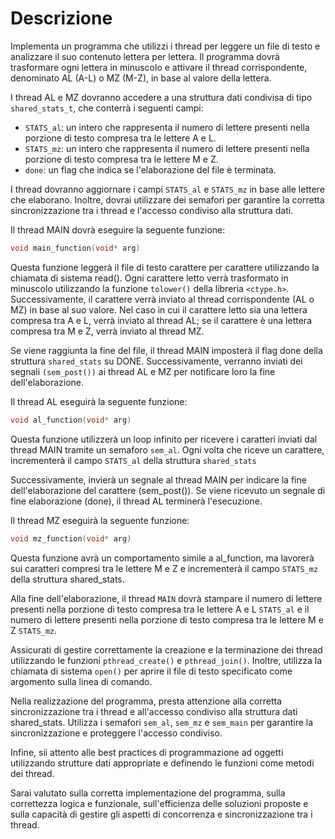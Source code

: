 # Descrizione

Implementa un programma che utilizzi i thread per leggere un file di testo e analizzare il suo contenuto lettera per lettera. Il programma dovrà trasformare ogni lettera in minuscolo e attivare il thread corrispondente, denominato AL (A-L) o MZ (M-Z), in base al valore della lettera.

I thread AL e MZ dovranno accedere a una struttura dati condivisa di tipo `shared_stats_t`, che conterrà i seguenti campi:

- `STATS_al`: un intero che rappresenta il numero di lettere presenti nella porzione di testo compresa tra le lettere A e L.
- `STATS_mz`: un intero che rappresenta il numero di lettere presenti nella porzione di testo compresa tra le lettere M e Z.
- `done`: un flag che indica se l'elaborazione del file è terminata.

I thread dovranno aggiornare i campi `STATS_al` e `STATS_mz` in base alle lettere che elaborano. Inoltre, dovrai utilizzare dei semafori per garantire la corretta sincronizzazione tra i thread e l'accesso condiviso alla struttura dati.

Il thread MAIN dovrà eseguire la seguente funzione:

```c
void main_function(void* arg)
```
Questa funzione leggerà il file di testo carattere per carattere utilizzando la chiamata di sistema read(). Ogni carattere letto verrà trasformato in minuscolo utilizzando la funzione ```tolower()``` della libreria ```<ctype.h>```. Successivamente, il carattere verrà inviato al thread corrispondente (AL o MZ) in base al suo valore. Nel caso in cui il carattere letto sia una lettera compresa tra A e L, verrà inviato al thread AL; se il carattere è una lettera compresa tra M e Z, verrà inviato al thread MZ.

Se viene raggiunta la fine del file, il thread MAIN imposterà il flag done della struttura ```shared_stats``` su DONE. Successivamente, verranno inviati dei segnali ```(sem_post())``` ai thread AL e MZ per notificare loro la fine dell'elaborazione.

Il thread AL eseguirà la seguente funzione:

```c
void al_function(void* arg)
```

Questa funzione utilizzerà un loop infinito per ricevere i caratteri inviati dal thread MAIN tramite un semaforo ```sem_al```. Ogni volta che riceve un carattere, incrementerà il campo ```STATS_al``` della struttura ```shared_stats```

Successivamente, invierà un segnale al thread MAIN per indicare la fine dell'elaborazione del carattere (sem_post()). Se viene ricevuto un segnale di fine elaborazione (done), il thread AL terminerà l'esecuzione.

Il thread MZ eseguirà la seguente funzione:

```c
void mz_function(void* arg)
```

Questa funzione avrà un comportamento simile a al_function, ma lavorerà sui caratteri compresi tra le lettere M e Z e incrementerà il campo `STATS_mz` della struttura shared_stats.

Alla fine dell'elaborazione, il thread `MAIN` dovrà stampare il numero di lettere presenti nella porzione di testo compresa tra le lettere A e L `STATS_al` e il numero di lettere presenti nella porzione di testo compresa tra le lettere M e Z `STATS_mz`.

Assicurati di gestire correttamente la creazione e la terminazione dei thread utilizzando le funzioni `pthread_create()` e `pthread_join()`. Inoltre, utilizza la chiamata di sistema `open()` per aprire il file di testo specificato come argomento sulla linea di comando.

Nella realizzazione del programma, presta attenzione alla corretta sincronizzazione tra i thread e all'accesso condiviso alla struttura dati shared_stats. Utilizza i semafori `sem_al`, `sem_mz` e `sem_main` per garantire la sincronizzazione e proteggere l'accesso condiviso.

Infine, sii attento alle best practices di programmazione ad oggetti utilizzando strutture dati appropriate e definendo le funzioni come metodi dei thread.

Sarai valutato sulla corretta implementazione del programma, sulla correttezza logica e funzionale, sull'efficienza delle soluzioni proposte e sulla capacità di gestire gli aspetti di concorrenza e sincronizzazione tra i thread.
